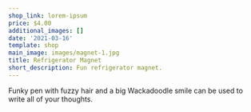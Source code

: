 ```yaml
---
shop_link: lorem-ipsum
price: $4.00
additional_images: []
date: '2021-03-16'
template: shop
main_image: images/magnet-1.jpg
title: Refrigerator Magnet
short_description: Fun refrigerator magnet.
---
```

Funky pen with fuzzy hair and a big Wackadoodle smile can be used to write all of your thoughts.
